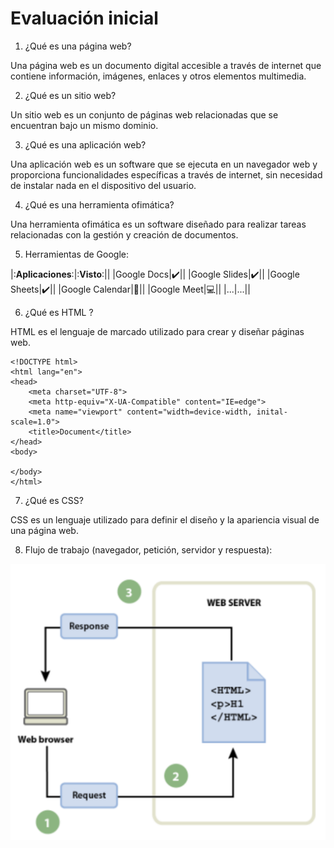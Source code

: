 # Evaluación inicial

1. ¿Qué es una página web?

Una página web es un documento digital accesible a través de internet que contiene información, imágenes, enlaces y otros elementos multimedia.

2. ¿Qué es un sitio web?

Un sitio web es un conjunto de páginas web relacionadas que se encuentran bajo un mismo dominio.

3. ¿Qué es una aplicación web?

Una aplicación web es un software que se ejecuta en un navegador web y proporciona funcionalidades específicas a través de internet, sin necesidad de instalar nada en el dispositivo del usuario.

4. ¿Qué es una herramienta ofimática?

Una herramienta ofimática es un software diseñado para realizar tareas relacionadas con la gestión y creación de documentos.

5. Herramientas de Google:

|:**Aplicaciones**:|:**Visto**:||
|Google Docs|✔️||
|Google Slides|✔️||
|Google Sheets|✔️||
|Google Calendar|📅||
|Google Meet|💻||
|...|...||

6. ¿Qué es HTML ?

HTML es el lenguaje de marcado utilizado para crear y diseñar páginas web.

```
<!DOCTYPE html>
<html lang="en">
<head>
    <meta charset="UTF-8">
    <meta http-equiv="X-UA-Compatible" content="IE=edge">
    <meta name="viewport" content="width=device-width, inital-scale=1.0">
    <title>Document</title>
</head>
<body>
    
</body>
</html>
```

7. ¿Qué es CSS?

CSS es un lenguaje utilizado para definir el diseño y la apariencia visual de una página web.

8. Flujo de trabajo (navegador, petición, servidor y respuesta):

![Esto es una imagen](https://raw.githubusercontent.com/polettex/ASIX1M4UF1_A2/main/imagen.png "Enlace de la imagen")